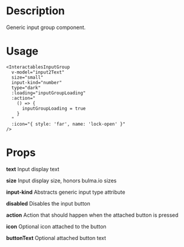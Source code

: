 # Description
Generic input group component.

# Usage
```vue
<InteractablesInputGroup
  v-model="input2Text"
  size="small"
  input-kind="number"
  type="dark"
  :loading="inputGroupLoading"
  :action="
    () => {
      inputGroupLoading = true
    }
  "
  :icon="{ style: 'far', name: 'lock-open' }"
/>
```

# Props

**text** Input display text

**size** Input display size, honors bulma.io sizes

**input-kind** Abstracts generic input type attribute

**disabled** Disables the input button

**action** Action that should happen when the attached button is pressed

**icon** Optional icon attached to the button

**buttonText** Optional attached button text